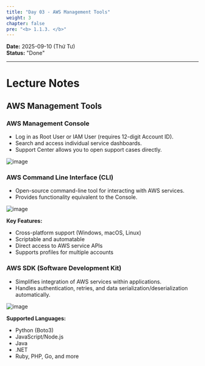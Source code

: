 ```yaml
---
title: "Day 03 - AWS Management Tools"
weight: 3
chapter: false
pre: "<b> 1.1.3. </b>"
---
```


**Date:** 2025-09-10 (Thứ Tư)  
**Status:** "Done"  

---

# **Lecture Notes**

## AWS Management Tools

### AWS Management Console

- Log in as Root User or IAM User (requires 12-digit Account ID).  
- Search and access individual service dashboards.  
- Support Center allows you to open support cases directly.

![image](/images/1-Worklog/Week1/Screenshot_2025-09-11_132420.png)

### AWS Command Line Interface (CLI)

- Open-source command-line tool for interacting with AWS services.  
- Provides functionality equivalent to the Console.

![image](/images/1-Worklog/Week1/image.png)

**Key Features:**

- Cross-platform support (Windows, macOS, Linux)
- Scriptable and automatable
- Direct access to AWS service APIs
- Supports profiles for multiple accounts

### AWS SDK (Software Development Kit)

- Simplifies integration of AWS services within applications.  
- Handles authentication, retries, and data serialization/deserialization automatically.

![image](/images/1-Worklog/Week1/image%201.png)

**Supported Languages:**

- Python (Boto3)
- JavaScript/Node.js
- Java
- .NET
- Ruby, PHP, Go, and more
